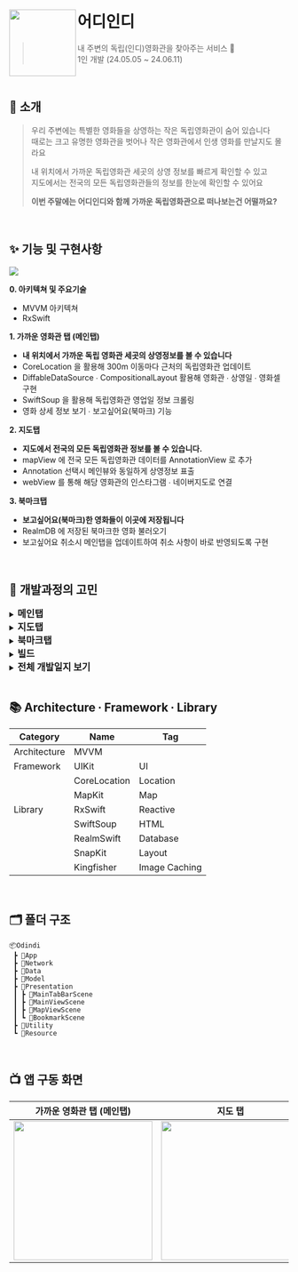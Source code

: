 
# 어디인디<img src="https://github.com/chldudqlsdl/ODindi/assets/83645833/c07492ff-91c2-4f9a-b934-d05e14a3e49e" align=left width=120>

> 내 주변의 독립(인디)영화관을 찾아주는 서비스 🍿  
> 1인 개발 (24.05.05 ~ 24.06.11)

<br />

## 💭 소개

> 우리 주변에는 특별한 영화들을 상영하는 작은 독립영화관이 숨어 있습니다  
> 때로는 크고 유명한 영화관을 벗어나 작은 영화관에서 인생 영화를 만날지도 몰라요
> 
> 내 위치에서 가까운 독립영화관 세곳의 상영 정보를 빠르게 확인할 수 있고  
> 지도에서는 전국의 모든 독립영화관들의 정보를 한눈에 확인할 수 있어요
> 
> **이번 주말에는 어디인디와 함께 가까운 독립영화관으로 떠나보는건 어떨까요?**



<br />

## ✨ 기능 및 구현사항
<img src="https://github.com/chldudqlsdl/Brown-Diary/assets/83645833/0873a3e6-8c93-4826-853e-d6c765bd495e" >

**0. 아키텍쳐 및 주요기술** 
  - MVVM 아키텍쳐
 - RxSwift 

**1. 가까운 영화관 탭 (메인탭)** 
  - **내 위치에서 가까운 독립 영화관 세곳의 상영정보를 볼 수 있습니다**
  - CoreLocation 을 활용해 300m 이동마다 근처의 독립영화관 업데이트
  - DiffableDataSource ∙ CompositionalLayout 활용해 영화관 ∙ 상영일 ∙ 영화셀 구현
  - SwiftSoup 을 활용해 독립영화관 영업일 정보 크롤링
  - 영화 상세 정보 보기 ∙ 보고싶어요(북마크) 기능

**2. 지도탭**
  - **지도에서 전국의 모든 독립영화관 정보를 볼 수 있습니다.**
  - mapView 에 전국 모든 독립영화관 데이터를 AnnotationView 로 추가
  - Annotation 선택시 메인뷰와 동일하게 상영정보 표출
  - webView 를 통해 해당 영화관의 인스타그램 ∙ 네이버지도로 연결

**3. 북마크탭**
 - **보고싶어요(북마크)한 영화들이 이곳에 저장됩니다**
  - RealmDB 에 저장된 북마크한 영화 불러오기
  - 보고싶어요 취소시 메인탭을 업데이트하여 취소 사항이 바로 반영되도록 구현


<br />


## 🤔 개발과정의 고민

<details>
<summary><strong style="font-size: 1.2em;">메인탭</strong></summary>

## 고민한 점

### RxSwift 도입으로 얻은 다양한 효과

**RxSwift를 사용해 비동기 작업의 흐름을 명확하게 표현하여 코드의 가독성과 유지보수성을 높임**

`selectedCinema`는`PublishSubject`로, 컬렉션뷰에서 선택된 영화관 인스턴스를 전달받는다. 이 인스턴스는 네트워크 요청을 담당하는 `Observable`에 전달되어 영화관의 상영 일정을 가져온다. 이때 `flatMap` 연산자를 사용하여 네트워크 요청을 비동기적으로 처리하고, `subscribe(on:)`을 통해 백그라운드 스레드에서 실행하도록 지정하였다. 네트워크 요청이 완료되면 결과인 영화관 영업일 리스트를 `selectedCinemaCalendar`라는 `PublishSubject`에 전달한다.

이렇게 RxSwift를 사용하면 비동기 작업의 시작부터 결과 처리까지의 흐름을 한눈에 파악할 수 있어 코드의 가독성과 유지보수성을 향상시킬 수 있었다.

```swift
selectedCinema
    .flatMap { cinema in
        return CinemaService.shared.fetchCinemaCalendar(cinema: cinema)
            .subscribe(on: ConcurrentDispatchQueueScheduler(qos: .background))
    }
    .do(onNext: { [weak self] _ in self?.isLoading.onNext(false)})
    .bind(to: selectedCinemaCalendar)
    .disposed(by: disposeBag)
```

**RxSwift의 다양한 Operator 를 적절히 사용하여 직관적으로 이해할 수 있는 코드를 작성함**

메인탭의 영화 상영 정보를(포스터 및 상영시간) 표시하기 위해서는 선택된 영화관(`selectedCinema` - Subject), 선택된 영화관의 상영 날짜 리스트(`selectedCinemaCalendar` - Subject), 그리고 선택된 날짜 인덱스(`didSelectDate` - Subject) 이 세가지 데이터가 모두 필요하다. 또한 이 세 데이터 중 하나라도 변경될 때마다 새로운 영화 상영 정보를 표시해야 한다.
이를 위해 `combineLatest` Operator 를 사용해 각 Subject가 방출하는 최신값을 결합한다. 각 Subject의 값이 변할 때마다 새로운 값이 결합되고 이를 통해 새로운 상영 정보를 요청하고 업데이트할 수 있다.
이와 같은 Operator 사용으로 적절한 기능 구현을 함과 동시에 코드의 직관성과 가독성을 높일 수 있었다.

```swift
Observable
    .combineLatest(selectedCinema, selectedCinemaCalendar, didSelectDate) { cinema, calendar, dateIndex -> (IndieCinema, String)? in
        return (cinema, calendar.alldays[dateIndex])
    }
    .flatMapLatest { cinemaAndDate in
        return CinemaService.shared.fetchCinemaSchedule(cinema: cinemaAndDate.0, date: cinemaAndDate.1)
    }
    .bind(to: selectedDateMovieSchedule)
    .disposed(by: disposeBag)
```

## TroubleShooting

### **flatMap 에서 flatMapLatest 로 변경**

**문제상황**

A코드를 보면 ‘선택된 영화관(`selectedCinema` - Subject)’ 에 따라서 ‘상영 날짜 리스트(`selectedCinemaCalendar` - Subject)’ 가 바뀌도록 연동되어 있다. 이는 영화관 마다 상영 날짜 리스트가 다르기 때문이다.
이 때문에  `selectedCinema` 가 바뀐다면 B코드에서는 `selectedCinema` 가 바뀔 때 한 번, `selectedCinemaCalendar` 가 바뀔 때 한 번, 총 두 번 순서대로 값이 전달되고 flatMap 을 통한 요청도 두 번 수행된다. 
B코드는 기존에 flatMapLatest 가 아니라, flatMap 으로 작성되었는데, flatMap 의 경우 값을 전달 받는 순서와 상관없이 비동기 처리가 끝난 순서대로 결과 값이 나온다. 이 때문에 `selectedCinemaCalendar` 가 바뀔 때 결합된 값에 의한 비동기 처리 결과 값이 먼저 나오고, 이후에 `selectedCinema` 가 바뀔 때 결합된 값에 의한 비동기 처리 결과 값이 나오면 다른 영화관의 상영 날짜 리스트를 기반으로 비동기 처리를 요청한 것이 된다.

**해결방법**

이 때문에 flatMap 을 flatMapLatest 로 변경했으며, 이는 결합된 값이 flatMapLatest 넘어간 순서에 따라 결과 값을 리턴해주는 것을 보장한다. 이에 더해 flatMapLatest 내부의 로직을 처리하는 도중  다른 값이 들어오면 기존의 로직 처리를 중단하고 새 값에 대한 로직 처리를 시작하기 때문에 불필요한 작업을 줄이는 효과도 얻을 수 있었다. 

```swift
// A코드
selectedCinema
    .flatMap { cinema in
        return CinemaService.shared.fetchCinemaCalendar(cinema: cinema)
            .subscribe(on: ConcurrentDispatchQueueScheduler(qos: .background))
    }
    .bind(to: selectedCinemaCalendar)
    .disposed(by: disposeBag)

// B코드 
Observable
    .combineLatest(selectedCinema, selectedCinemaCalendar, didSelectDate) { cinema, calendar, dateIndex -> (IndieCinema, String)? in
        return (cinema, calendar.alldays[dateIndex])
    }
    .flatMapLatest { cinemaAndDate in
        return CinemaService.shared.fetchCinemaSchedule(cinema: cinemaAndDate.0, date: cinemaAndDate.1)
    }
    .bind(to: selectedDateMovieSchedule)
    .disposed(by: disposeBag)
```

### **dequeueReusableCell 과 RxSwift 를 함께 사용할 때 주의점**

```swift
// MainViewController
movieDataSource = UICollectionViewDiffableDataSource(collectionView: movieCollectionView, cellProvider: { collectionView, indexPath, item in
    let cell = collectionView.dequeueReusableCell(withReuseIdentifier: "MovieCell", for: indexPath) as! MovieCell
    cell.viewModel = MovieCellViewModel(item)
    
    // 영화셀에서 포스터가 탭되면 영화 상세 정보 View 를 띄워줌
    cell.posterTapped
        .bind { [weak self] movieCode in
            self?.present(MovieDetailViewController(viewModel: MovieDetailViewModel(movieCode)), animated: true)
        }
        .disposed(by: cell.disposeBag)
    return cell
})
```

**문제상황**
영화셀의 포스터를 탭하면 탭 여부가 `posterTapped` - Subject 로 전달되어, `MainViewController` 에서 영화 상세 정보 뷰를 present 하도록 구현하였다. 하지만 간헐적으로 포스터를 한번만 탭하였는데도 상세 정보 뷰 컨트롤러(`MovieDetailViewController`) 가 중복되어 생성되는 경우가 발생하였다.

**원인**

원인은 셀이 dequeueReusableCell 이기 때문이다. 셀이 재사용될 때마다 `cell.posterTapped` 의 스트림이 계속 생겨났고 이 때문에 포스터를 여러번 탭한 것과 같은 결과가 발생한 것이다.

**해결방법**

셀이 재사용될 때마다 이전의 셀에서 생성되었던 RxSwift 스트림을 모두 제거해야 한다. 아래의 방식으로 DisposeBag 을 교체해 이전의 스트림을 제거하였다.

```swift
// MovieCell
override func prepareForReuse() {
    self.disposeBag = DisposeBag()
}
```

</details>

<details>
<summary><strong style="font-size: 1.2em;">지도탭</strong></summary>

## 고민한 점

  ### 라이브러리 쓰지 않고 RxSwift 와 Delegate 연결

프로젝트에서 CoreLocation 의 경우 CLLocationManagerDelegate 와 RxSwift 를 연결하기 위해서 RxCoreLocation 라이브러리를 사용하였다. 하지만 라이브러리와 RxSwift 사이의 버전이 맞지 않아 라이브러리 추가가 안되는 경우가 있었고, 향후 버전 문제로 에러가 발생할 수도 있다고 생각하였다. 

지도탭에서는 mapView 의 Annotation이 선택되었을 때의 감지를 MKMapViewDelegate 의 메서드를 통해 수행한다. 이를 위해 라이브러리를 사용하지 않고 직접 MKMapViewDelegate 와 RxSwift 을 연결하는 코드를 작성하였다. 

**MKMapViewDelegate 를 DelegateProxy 로 변환하도록 하는 RxMKMapViewDelegateProxy 클래스** 

```swift
class RxMKMapViewDelegateProxy: DelegateProxy<MKMapView, MKMapViewDelegate>, DelegateProxyType, MKMapViewDelegate {
    static func registerKnownImplementations() {
        self.register { mapview -> RxMKMapViewDelegateProxy in
            RxMKMapViewDelegateProxy(parentObject: mapview, delegateProxy: self)
        }
    }
    static func currentDelegate(for object: MKMapView) -> MKMapViewDelegate? {
        return object.delegate
    }
    static func setCurrentDelegate(_ delegate: MKMapViewDelegate?, to object: MKMapView) {
        object.delegate = delegate
    }
}
```

**MKMapViewDelegate 의 메서드를 Observable 로 변환하는 확장**

```swift
extension Reactive where Base: MKMapView {
    
    var delegate: DelegateProxy<MKMapView, MKMapViewDelegate> {
        return RxMKMapViewDelegateProxy.proxy(for: self.base)
    }
    
    var didSelect: Observable<MKAnnotationView> {
        return delegate.methodInvoked(#selector(MKMapViewDelegate.mapView(_:didSelect:)))
            .map { params in
                return params[1] as! MKAnnotationView
            }
    }
}
```

**RxSwift 와 RxMKMapViewDelegateProxy 연결한 사용례**

```swift
mapView.rx.didSelect
    .withLatestFrom(viewModel.coordinate) {(annotationView, coordinate) -> (String, CLLocationCoordinate2D)? in
        return (cinemaName, coordinate)
    }
      .bind { [weak self] (cinemaName, coordinate) in
        self?.configureSheet(cinemaName: cinemaName, coordinate: coordinate)
    }
```

</details>
  
<details>
<summary><strong style="font-size: 1.2em;">북마크탭</strong></summary>

 ## 고민한점

### RealmDB 데이터 삭제시 DiffableDataSource 와의 충돌

기존에는 영화 포스터 하단의 북마크 버튼을 누르면, 해당 영화가 RealmDB 에 추가된다. 북마크에 추가된 영화는 북마크 버튼이 보라색으로 바뀌며, 보라색 처리된 버튼을 누르면 북마크 취소를 해야하므로 해당 영화 인스턴스를 RealmDB 에서 Delete 해주었다.

북마크탭의 북마크된 영화들은 DiffableDataSource 를 통해 표시되고, 데이터에 변화가 일어나면 애니메이션과 함께 변경된 데이터가 표시된다

**문제상황**

그런데 북마크 취소 후 DiffableDataSource 가 변경되는 과정에서 
`Thread 1: "Object has been deleted or invalidated.”`
다음과 같은 에러메시지 표출과 함께 앱이 크래쉬된다

**원인**

DiffableDataSource 는 데이터가 변하면 변경전 데이터와 변경후 데이터의 상태를 비교해서 뷰를 갱신한다. 그래서 DiffableDataSource 변경전의 삭제된 데이터의 RealmObject 인스턴스에 접근하려 하는데, RealmDB에서는 삭제된 데이터에 대해서는 참조할 수 없도록 예외처리가 되어 있어 크래쉬가 발생하는 것

**해결방법**

```swift
class WatchLater: Object {
    @Persisted(primaryKey: true) var movieCode: String
    @Persisted var date: Date = Date()
    @Persisted var isDeleted: Bool = false
}
```

위와 같이 RealmObject 의 데이터 모델을 변경하여, 북마크 취소시 바로 DB 에서 삭제하지 않고 임시로 프로퍼티 `isDeleted` 만 true 로 바꿔준다. DiffableDataSource 를 통한 뷰의 갱신이 일어난 이후에 `isDeleted` 가 true 인 인스턴스만 따로 DB에서 삭제해주면 된다.
</details>
<details>
<summary><strong style="font-size: 1.2em;">빌드</strong></summary>

## TroubleShooting

### 두 라이브러리 간의 충돌

**문제상황**

<img src="https://github.com/chldudqlsdl/Brown-Diary/assets/83645833/b2598d1d-e76f-49ac-915e-511c95f2e70a" width=200>

계속해서 시뮬레이터로만 빌드하다가, 출시직전 실기기 빌드를 하는 과정에서 에러가 발생

**원인 및 문제해결**

<img src="https://github.com/chldudqlsdl/Brown-Diary/assets/83645833/95afb076-be58-4560-bd28-cda1984c5169" width=400>

TARGET → Libraries 를 살펴보면 RxCocoa 와 RxCocoa-Dynamic 두가지의 라이브러리가 추가되어 있음을 알 수 있다. 두가지의 라이브러리를 모두 추가하려고 시도해서 발생한 에러이며 둘 중 하나의 라이브러리만 남기고 나머지를 삭제하면 문제를 해결된다

**라이브러리의 종류와 각각의 특징**

라이브러리는 Xcode Target 의 일부로 빌드되지 않은 코드 및 데이터 조각이다. 라이브러리와 앱의 소스코드용 파일을 병합하는 프로세스를 Link 라고 하는데, 이 Link 방식에 따라 두가지 종류의 라이브러리로 분류된다. 각 라이브러리의 특징에 따라 취사선택해서 사용할 수 있다.

**StaticLibrary**

여러 라이브러리들이 Static linker 로 병합되고 병합된 결과가 내가 작성한 코드와 합쳐져서 executable file 이 만들어진다. exefile 이 커지므로, 메모리 공간이 커지고, 시작시간이 느리다. Library Update 시 다시 Link 해야 결과가 반영된다

**Dynamic Library**

linker 로 병합되는 것은 똑같은데, 병합된 결과의 참조만 exe file 에 포함되고 별도의 라이브러리 파일이 존재한다. 그래서 매번 앱을 실행할 때 마다 주소 공간에 로드되고, 런치하는데 시간이 오래 걸린다 (보통 StaticLibrary 보다 런치 시간이 더 길다)

**라이브러리 별로 빌드 산출물 폴더 ∙ 실행 파일이 어떻게 바뀌는지 실험**

**[실험 결과 링크](https://slowsteadybrown.notion.site/Library-63da20ea88374e91924bf3f7247f8e15?pvs=4)**
  
</details>
<details>
<summary><strong style="font-size: 1.2em;">전체 개발일지 보기</strong></summary>

<br />
  
**[전체 개발 일지 링크](https://slowsteadybrown.notion.site/266fc8054a4240d8aca1cc07f0155d0e?pvs=4)**
  
</details>

<br />

## 📚 Architecture ∙ Framework ∙ Library

| Category| Name | Tag |
| ---| --- | --- |
| Architecture| MVVM |  |
| Framework| UIKit | UI |
| | CoreLocation | Location    |
| | MapKit | Map |
|Library | RxSwift |Reactive  |
| | SwiftSoup | HTML  |
| | RealmSwift | Database |
| | SnapKit | Layout |
| | Kingfisher | Image Caching |

<br />

## 🗂 폴더 구조
~~~
📦Odindi
 ┣ 📂App
 ┣ 📂Network
 ┣ 📂Data
 ┣ 📂Model
 ┣ 📂Presentation
 ┃ ┣ 📂MainTabBarScene
 ┃ ┣ 📂MainViewScene
 ┃ ┣ 📂MapViewScene
 ┃ ┗ 📂BookmarkScene
 ┣ 📂Utility
 ┗ 📂Resource
~~~

<br />

## 📺 앱 구동 화면 
|가까운 영화관 탭 (메인탭)|지도 탭|북마크 탭|
|-|-|-|
|<img width="250" src="https://github.com/chldudqlsdl/Brown-Diary/assets/83645833/74a48c0a-8091-4d23-a479-dc087f51533f">|<img width="250" src="https://github.com/chldudqlsdl/Brown-Diary/assets/83645833/4f6932f3-fd25-403a-84ea-c760d6e76564">|<img width="250" src="https://github.com/chldudqlsdl/Brown-Diary/assets/83645833/811c02ff-02a3-498e-b69d-ac3b21ea2c8d">|


